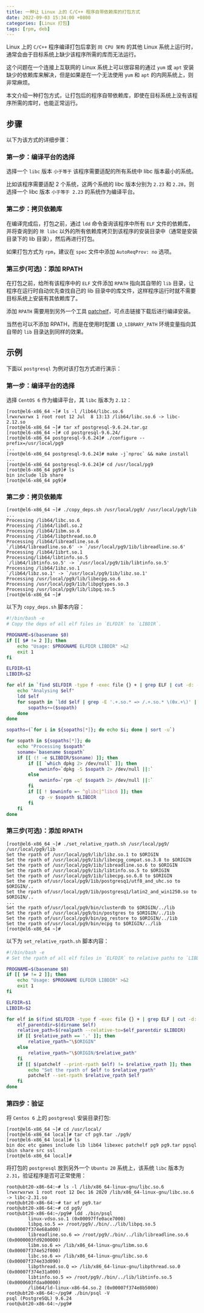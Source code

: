 ```yaml
---
title: 一种让 Linux 上的 C/C++ 程序自带依赖库的打包方式
date: 2022-09-03 15:34:00 +0800
categories: [Linux 打包]
tags: [rpm, deb]
---
```


Linux 上的 `C/C++` 程序编译打包后拿到 `同 CPU 架构` 的其他 Linux 系统上运行时，通常会由于目标系统上缺少该程序所需的库而无法运行。

这个问题在一个连接上互联网的 Linux 系统上可以很容易的通过 `yum` 或 `apt` 安装缺少的依赖库来解决，但是如果是在一个无法使用 `yum` 和 `apt` 的内网系统上，则非常麻烦。

本文介绍一种打包方式，让打包后的程序自带依赖库，即使在目标系统上没有该程序所需的库时，也能正常运行。

## 步骤

以下为该方式的详细步骤：

### 第一步：编译平台的选择

选择一个 `libc` 版本 `小于等于` 该程序需要适配的所有系统中 libc 版本最小的系统。

比如该程序需要适配 2 个系统，这两个系统的 libc 版本分别为 `2.23` 和 `2.28`，则选择一个 libc 版本 `小于等于 2.23` 的系统作为编译平台。

### 第二步：拷贝依赖库

在编译完成后，打包之前，通过 `ldd` 命令查询该程序中所有 `ELF` 文件的依赖库，并将查询到的 `除 libc` 以外的所有依赖库拷贝到该程序的安装目录中（通常是安装目录下的 lib 目录），然后再进行打包。  

如果打包方式为 `rpm`，建议在 `spec` 文件中添加 `AutoReqProv: no` 选项。

### 第三步(可选)：添加 RPATH

在打包之前，给所有该程序中的 `ELF` 文件添加 `RPATH` 指向其自带的 `lib` 目录，让程序在运行时自动优先查找自己的 lib 目录中的库文件，这样程序运行时就不需要目标系统上安装有其依赖库了。

添加 `RPATH` 需要用到另外一个工具 [patchelf](https://github.com/NixOS/patchelf)，可点击链接下载后进行编译安装。

当然也可以不添加 RPATH，而是在使用时配置 `LD_LIBRARY_PATH` 环境变量指向其自带的 `lib` 目录达到同样的效果。

## 示例

下面以 `postgresql` 为例对该打包方式进行演示：

### 第一步：编译平台的选择

选择 `CentOS 6` 作为编译平台，其 `libc` 版本为 `2.12`：

```console
[root@el6-x86_64 ~]# ls -l /lib64/libc.so.6
lrwxrwxrwx 1 root root 12 Jul  8 13:13 /lib64/libc.so.6 -> libc-2.12.so
[root@el6-x86_64 ~]# tar xf postgresql-9.6.24.tar.gz
[root@el6-x86_64 ~]# cd postgresql-9.6.24/
[root@el6-x86_64 postgresql-9.6.24]# ./configure --prefix=/usr/local/pg9
...
[root@el6-x86_64 postgresql-9.6.24]# make -j`nproc` && make install
...
[root@el6-x86_64 postgresql-9.6.24]# cd /usr/local/pg9
[root@el6-x86_64 pg9]# ls
bin include lib share
[root@el6-x86_64 pg9]# 
```

### 第二步：拷贝依赖库

```console
[root@el6-x86_64 ~]# ./copy_deps.sh /usr/local/pg9/ /usr/local/pg9/lib
...
Processing /lib64/libc.so.6
Processing /lib64/libdl.so.2 
Processing /lib64/1ibm.so.6
Processing /lib64/libpthread.so.0 
Processing /lib64/libreadline.so.6
`/lib64/libreadline.so.6' -> `/usr/local/pg9/1ib/libreadline.so.6' 
Processing /lib64/1ibrt.so.1
Processing/lib64/libtinfo.so.5
`/lib64/libtinfo.so.5' -> `/usr/local/pg9/1ib/libtinfo.so.5' 
Processing /lib64/1ibz.so.1
`/lib64/libz.so.1' -> `/usr/local/pg9/1ib/libz.so.1' 
Processing /usr/local/pg9/lib/libecpg.so.6
Processing /usr/local/pg9/1ib/libpgtypes.so.3 
Processing /usr/local/pg9/lib/libpq.so.5 
[root@el6-x86_64 ~]# 
```

以下为 `copy_deps.sh` 脚本内容：

```sh
#!/bin/bash -e
# Copy the deps of all elf files in `ELFDIR` to `LIBDIR`.

PROGNAME=$(basename $0)
if [[ $# != 2 ]]; then
    echo "Usage: $PROGNAME ELFDIR LIBDIR" >&2
    exit 1
fi

ELFDIR=$1
LIBDIR=$2

for elf in `find $ELFDIR -type f -exec file {} + | grep ELF | cut -d: -f1`; do 
    echo "Analysing $elf"
    ldd $elf
    for sopath in `ldd $elf | grep -E '.+.so.* => /.+.so.* \(θx.+\)' | awk '{print $3}'`; do 
        sopaths+=($sopath)
    done
done

sopaths=(`for i in ${sopaths[*]}; do echo $i; done | sort -u`) 

for sopath in ${sopaths[*]}; do
    echo "Processing $sopath" 
    soname=`basename $sopath`
    if [[ (! -e $LIBDIR/$soname) ]]; then
        if [[ `which dpkg 2> /dev/null` ]]; then
            owninfo=`dpkg -S $sopath 2> /dev/null ||:`
        else
            owninfo=`rpm -qf $sopath 2> /dev/null ||:`
        fi
        if [[ ! $owninfo =~ ^glibc|^libc6 ]]; then 
            cp -v $sopath $LIBDIR
        fi
    fi
done
```

### 第三步(可选)：添加 RPATH

```console
[root@el6-x86_64 ~]# ./set_relative_rpath.sh /usr/local/pg9/ /usr/local/pg9/lib
Set the rpath of /usr/local/pg9/lib/libz.so.1 to $ORIGIN
Set the rpath of /usr/local/pg9/1ib/libecpg_compat.so.3.8 to $ORIGIN
Set the rpath of /usr/local/pg9/1ib/libreadline.so.6 to $ORIGIN
Set the rpath of /usr/local/pg9/1ib/libtinfo.so.5 to $ORIGIN
Set the rpath of /usr/local/pg9/1ib/libecpg.so.6.8 to $ORIGIN
Set the rpath of/usr/local/pg9/1ib/postgresq1/utf8_and_uhc.so to $ORIGIN/..
Set the rpath of/usr/local/pg9/1ib/postgresq1/latin2_and_win1250.so to $ORIGIN/..
...
Set the rpath of/usr/local/pg9/bin/clusterdb to $ORIGIN/../lib
Set the rpath of /usr/local/pg9/bin/postgres to $ORIGIN/../1ib
Set the rpath of/usr/local/pg9/bin/pg_restore to $ORIGIN/../1ib
Set the rpath of/usr/local/pg9/bin/ecpg to $ORIGIN/../lib 
[root@el6-x86_64 ~]# 
```

以下为 `set_relative_rpath.sh` 脚本内容：

```sh
#!/bin/bash -e
# Set the rpath of all elf files in `ELFDIR` to relative paths to `LIBDIR`.

PROGNAME=$(basename $0)
if [[ $# != 2 ]]; then
    echo "Usage: $PROGNAME ELFDIR LIBDIR" >&2
    exit 1
fi

ELFDIR=$1
LIBDIR=$2

for elf in $(find $ELFDIR -type f -exec file {} + | grep ELF | cut -d: -f1); do
    elf_parentdir=$(dirname $elf)
    relative_path=$(realpath --relative-to=$elf_parentdir $LIBDIR)
    if [[ $relative_path == '.' ]]; then
        relative_rpath="\$ORIGIN"
    else
        relative_rpath="\$ORIGIN/$relative_path"
    fi
    if [[ $(patchelf --print-rpath $elf) != $relative_rpath ]]; then
        echo "Set the rpath of $elf to $relative_rpath"
        patchelf --set-rpath $relative_rpath $elf
    fi  
done
```

### 第四步：验证

将 `Centos 6` 上的 `postgresql` 安装目录打包:

```console
[root@el6-x86_64 ~]# cd /usr/local/
[root@el6-x86_64 local]# tar cf pg9.tar ./pg9/
[root@el6-x86_64 local]# ls
bin doc etc games include lib lib64 libexec patchelf pg9 pg9.tar pgsql sbin share src ssl
[root@el6-x86_64 local]#
```

将打包的 `postgresql` 放到另外一个 `Ubuntu 20` 系统上，该系统 `libc` 版本为 `2.31`，验证程序是否可正常使用：

```console
root@ubt20-x86-64:~# ls -l /lib/x86_64-linux-gnu/libc.so.6
lrwxrwxrwx 1 root root 12 Dec 16 2020 /lib/x86_64-linux-gnu/libc.so.6 -> libc-2.31.so
root@ubt20-x86-64:~# tar xf pg9.tar
root@ubt20-x86-64:~# cd pg9/
root@ubt20-x86-64:~/pg9# ldd ./bin/psql
        linux-vdso.so.1 (0x00097ffe0ace7000)
        libpq.so.5 => /root/pg9/./bin/../lib/libpq.so.5 (0x00007f374e68a000)
        libreadline.so.6 => /root/pg9/./bin/../lib/libreadline.so.6 (0x0000003fd9200000)
        libm.so.6 => /lib/x86_64-linux-gnu/libm.so.6 (0x00007f374e52f000)
        libc.so.6 => /lib/x86_64-linux-gnu/libc.so.6 (0x00007f374e33d090)
        libpthread.so.Q => /lib/x86_64-linux-gnu/libpthread.so.0 (0x00007f374e31a000)
        libtinfo.so.5 => /root/pg9/./bin/../lib/libtinfo.so.5 (0x0000603fdaa00000)
        /lib64/ld-linux-x86-64.so.2 (0x00007f374e8b5000)
root@ubt20-x86-64:~/pg9# ./bin/psql -V
psql (PostgreSQL) 9.6.24
root@ubt20-x86-64:~/pg9# 
```